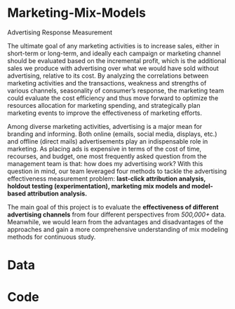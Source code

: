 # Marketing-Mix-Models
Advertising Response Measurement

The ultimate goal of any marketing activities is to increase sales, either in short-term or long-term, and ideally each campaign or marketing channel should be evaluated based on the incremental profit, which is the additional sales we produce with advertising over what we would have sold without advertising, relative to its cost. By analyzing the correlations between marketing activities and the transactions, weakness and strengths of various channels, seasonality of consumer’s response, the marketing team could evaluate the cost efficiency and thus move forward to optimize the resources allocation for marketing spending, and strategically plan marketing events to improve the effectiveness of marketing efforts.

Among diverse marketing activities, advertising is a major mean for branding and informing. Both online (emails, social media, displays, etc.) and offline (direct mails) advertisements play an indispensable role in marketing. As placing ads is expensive in terms of the cost of time, recourses, and budget, one most frequently asked question from the management team is that: how does my advertising work? With this question in mind, our team leveraged four methods to tackle the advertising effectiveness measurement problem: **last-click attribution analysis, holdout testing (experimentation), marketing mix models and model-based attribution analysis.** 

The main goal of this project is to evaluate the **effectiveness of different advertising channels** from four different perspectives from *500,000+* data. Meanwhile, we would learn from the advantages and disadvantages of the approaches and gain a more comprehensive understanding of mix modeling methods for continuous study.

# Data

# Code
